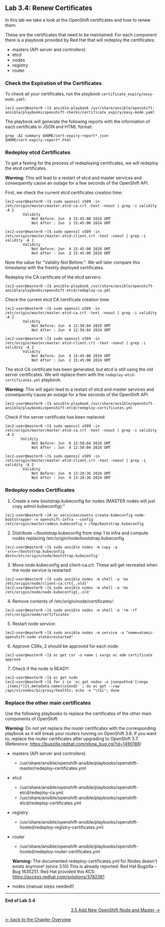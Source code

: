 ## Lab 3.4: Renew Certificates

In this lab we take a look at the OpenShift certificates and how to renew them.

These are the certificates that need to be maintained. For each component there is a playbook provided by Red Hat that will redeploy the certificates:
- masters (API server and controllers)
- etcd  
- nodes
- registry
- router


### Check the Expiration of the Certificates

To check all your certificates, run the playbook `certificate_expiry/easy-mode.yaml`:
```
[ec2-user@master0 ~]$ ansible-playbook /usr/share/ansible/openshift-ansible/playbooks/openshift-checks/certificate_expiry/easy-mode.yaml
```
The playbook will generate the following reports with the information of each certificate in JSON and HTML format:
```
grep -A2 summary $HOME/cert-expiry-report*.json
$HOME/cert-expiry-report*.html
```


### Redeploy etcd Certificates

To get a feeling for the process of redeploying certificates, we will redeploy the etcd certificates.

**Warning:** This will lead to a restart of etcd and master services and consequently cause an outage for a few seconds of the OpenShift API.

First, we check the current etcd certificates creation time:
```
[ec2-user@master0 ~]$ sudo openssl x509 -in /etc/origin/master/master.etcd-ca.crt -text -noout | grep -i validity -A 2
        Validity
            Not Before: Jun  4 15:45:00 2019 GMT
            Not After : Jun  2 15:45:00 2024 GMT

[ec2-user@master0 ~]$ sudo openssl x509 -in /etc/origin/master/master.etcd-client.crt -text -noout | grep -i validity -A 2
        Validity
            Not Before: Jun  4 15:45:00 2019 GMT
            Not After : Jun  2 15:45:00 2024 GMT

```
Note the value for "Validity Not Before:". We will later compare this timestamp with the freshly deployed certificates.

Redeploy the CA certificate of the etcd servers:
```
[ec2-user@master0 ~]$ ansible-playbook /usr/share/ansible/openshift-ansible/playbooks/openshift-etcd/redeploy-ca.yml
```

Check the current etcd CA certificate creation time:
```
[ec2-user@master0 ~]$ sudo openssl x509 -in /etc/origin/master/master.etcd-ca.crt -text -noout | grep -i validity -A 2
        Validity
            Not Before: Jun  6 12:58:04 2019 GMT
            Not After : Jun  4 12:58:04 2024 GMT
            
[ec2-user@master0 ~]$ sudo openssl x509 -in /etc/origin/master/master.etcd-client.crt -text -noout | grep -i validity -A 2
        Validity
            Not Before: Jun  4 15:45:00 2019 GMT
            Not After : Jun  2 15:45:00 2024 GMT
```
The etcd CA certificate has been generated, but etcd is still using the old server certificates. We will replace them with the `redeploy-etcd-certificates.yml` playbook.

**Warning:** This will again lead to a restart of etcd and master services and consequently cause an outage for a few seconds of the OpenShift API.
```
[ec2-user@master0 ~]$ ansible-playbook /usr/share/ansible/openshift-ansible/playbooks/openshift-etcd/redeploy-certificates.yml
```

Check if the server certificate has been replaced:
```
[ec2-user@master0 ~]$ sudo openssl x509 -in /etc/origin/master/master.etcd-ca.crt -text -noout | grep -i validity -A 2
       Validity
            Not Before: Jun  6 12:58:04 2019 GMT
            Not After : Jun  4 12:58:04 2024 GMT

[ec2-user@master0 ~]$ sudo openssl x509 -in /etc/origin/master/master.etcd-client.crt -text -noout | grep -i validity -A 2
        Validity
            Not Before: Jun  6 13:28:36 2019 GMT
            Not After : Jun  4 13:28:36 2024 GMT
```
### Redeploy nodes Certificates

1. Create a new bootstrap.kubeconfig for nodes (MASTER nodes will just copy admin.kubeconfig):"
```
[ec2-user@master0 ~]# oc serviceaccounts create-kubeconfig node-bootstrapper -n openshift-infra --config /etc/origin/master/admin.kubeconfig > /tmp/bootstrap.kubeconfig
```

2. Distribute ~/bootstrap.kubeconfig from step 1 to infra and compute nodes replacing /etc/origin/node/bootstrap.kubeconfig
```
[ec2-user@master0 ~]$ sudo ansible nodes -m copy -a 'src=~/bootstrap.kubeconfig dest=/etc/origin/node/bootstrap.kubeconfig'
```

3. Move node.kubeconfig and client-ca.crt. These will get recreated when the node service is restarted:
```
[ec2-user@master0 ~]$ sudo ansible nodes -m shell -a 'mv /etc/origin/node/client-ca.crt{,.old}'
[ec2-user@master0 ~]$ sudo ansible nodes -m shell -a 'mv /etc/origin/node/node.kubeconfig{,.old'
```
4. Remove contents of /etc/origin/node/certificates/:
```
[ec2-user@master0 ~]$ sudo ansible nodes -m shell -a 'rm -rf  /etc/origin/node/certificates'
```
5. Restart node service:
```
[ec2-user@master0 ~]$ sudo ansible nodes -m service -a "name=atomic-openshift-node state=restarted"
```
6. Approve CSRs, 2 should be approved for each node:
```
[ec2-user@master0 ~]$ oc get csr -o name | xargs oc adm certificate approve
```
7. Check if the node is READY:
```
[ec2-user@master0 ~]$ oc get node
[ec2-user@master0 ~]$ for i in `oc get nodes -o jsonpath=$'{range .items[*]}{.metadata.name}\n{end}'`; do oc get --raw /api/v1/nodes/$i/proxy/healthz; echo -e "\t$i"; done
```

### Replace the other main certificates

Use the following playbooks to replace the certificates of the other main components of OpenShift:

**Warning:** Do not yet replace the router certificates with the corresponding playbook as it will break your routers running on OpenShift 3.6. If you want to, replace the router certificates after upgrading to OpenShift 3.7. (Reference: https://bugzilla.redhat.com/show_bug.cgi?id=1490186)

- masters (API server and controllers)
  - /usr/share/ansible/openshift-ansible/playbooks/openshift-master/redeploy-certificates.yml
  
- etcd
  - /usr/share/ansible/openshift-ansible/playbooks/openshift-etcd/redeploy-ca.yml
  - /usr/share/ansible/openshift-ansible/playbooks/openshift-etcd/redeploy-certificates.yml
  
- registry
  - /usr/share/ansible/openshift-ansible/playbooks/openshift-hosted/redeploy-registry-certificates.yml
  
- router
  - /usr/share/ansible/openshift-ansible/playbooks/openshift-hosted/redeploy-router-certificates.yml
  
  **Warning:** The documented redeploy-certificates.yml for Nodes doesn't exists anymore! (since 3.10) 
  This is already reported: Red Hat Bugzilla – Bug 1635251. 
  Red Hat provided this KCS: https://access.redhat.com/solutions/3782361
  
- nodes (manual steps needed!)
---

**End of Lab 3.4**

<p width="100px" align="right"><a href="35_add_new_node_and_master.md">3.5 Add New OpenShift Node and Master →</a></p>

[← back to the Chapter Overview](30_daily_business.md)
